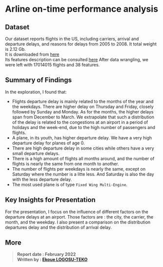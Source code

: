 # Arline on-time performance analysis



## Dataset
Our dataset reports flights in the US, including carriers, arrival and departure delays, and reasons for delays from 2005 to 2008. It total weight is 2.12 Gb.         
It is downloaded from [here](https://dataverse.harvard.edu/dataset.xhtml?persistentId=doi:10.7910/DVN/HG7NV7)                     
Its features description can be consulted [here](https://www.transtats.bts.gov/DatabaseInfo.asp?QO_VQ=EFD&Yv0x=D)
After data wrangling, we were left with 17014015 flights and 38 features.


## Summary of Findings
In the exploration, I found that: 

* Flights departure delay is mainly related to the months of the year and the weekdays. There are higher delay on Thursday and Friday, closely followed by Sunday and Monday. As for the months, the higher delays span from December to March. We extrapolate that such a distribution of the delay is related to the congestions at an airport in a period of holidays and the week-end, due to the high number of passengers and flights.
* A plane, in its youth, has higher departure delay. We have a very high departure delay for planes of age 0.
* There are high departure delay in some cities while others have a very small departure delays.
* There is a high amount of flights all months around, and the number of flights is nearly the same from one month to another.
* The number of flights per weekdays is nearly the same, except on Saturday where the number is a litte less. And Saturday is also the day with the less departure delay.
* The most used plane is of type `Fixed Wing Multi-Engine`.


## Key Insights for Presentation
For the presentation, I focus on the influence of different factors on the departure delays at an airport. Those factors are : the city, the carrier, the month, and the weekday. I also present a comparison on the distribution departures delay and the distribution of arrival delay.        

## More
> **Report date : February 2022**     
> **Written by : [Ekoue LOGOSU-TEKO](https://www.linkedin.com/in/ekouelogosuteko/?locale=en_US)**